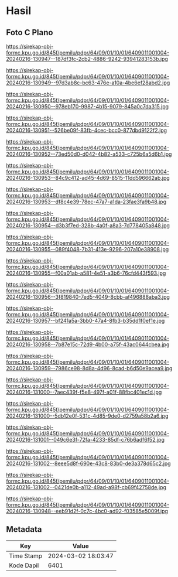 # Hasil

## Foto C Plano

https://sirekap-obj-formc.kpu.go.id/845f/pemilu/pdpr/64/09/01/10/01/6409011001004-20240216-130947--187df3fc-2cb2-4886-9242-93941283153b.jpg

https://sirekap-obj-formc.kpu.go.id/845f/pemilu/pdpr/64/09/01/10/01/6409011001004-20240216-130949--97d3ab8c-bc63-476e-a10a-4be6ef28abd2.jpg

https://sirekap-obj-formc.kpu.go.id/845f/pemilu/pdpr/64/09/01/10/01/6409011001004-20240216-130950--978eb170-9987-4b15-9079-845a0c7da315.jpg

https://sirekap-obj-formc.kpu.go.id/845f/pemilu/pdpr/64/09/01/10/01/6409011001004-20240216-130951--526be09f-83fb-4cec-bcc0-877dbd9122f2.jpg

https://sirekap-obj-formc.kpu.go.id/845f/pemilu/pdpr/64/09/01/10/01/6409011001004-20240216-130952--73ed50d0-d042-4b82-a533-c725b6a5d6b1.jpg

https://sirekap-obj-formc.kpu.go.id/845f/pemilu/pdpr/64/09/01/10/01/6409011001004-20240216-130953--84c9c412-ad45-4d69-8515-11dd596662ab.jpg

https://sirekap-obj-formc.kpu.go.id/845f/pemilu/pdpr/64/09/01/10/01/6409011001004-20240216-130953--df8c4e39-78ec-47a7-a1da-23fae3fa9b48.jpg

https://sirekap-obj-formc.kpu.go.id/845f/pemilu/pdpr/64/09/01/10/01/6409011001004-20240216-130954--d3b3f7ed-328b-4a0f-a8a3-7d778405a848.jpg

https://sirekap-obj-formc.kpu.go.id/845f/pemilu/pdpr/64/09/01/10/01/6409011001004-20240216-130955--089f4048-7b31-413e-9296-207a10e38908.jpg

https://sirekap-obj-formc.kpu.go.id/845f/pemilu/pdpr/64/09/01/10/01/6409011001004-20240216-130955--f00a01ab-a581-4e51-a3b6-76cfd443f593.jpg

https://sirekap-obj-formc.kpu.go.id/845f/pemilu/pdpr/64/09/01/10/01/6409011001004-20240216-130956--3f819840-7ed5-4049-8cbb-af496888aba3.jpg

https://sirekap-obj-formc.kpu.go.id/845f/pemilu/pdpr/64/09/01/10/01/6409011001004-20240216-130957--bf241a5a-3bb0-47a4-8fb3-b35dd1f0ef1e.jpg

https://sirekap-obj-formc.kpu.go.id/845f/pemilu/pdpr/64/09/01/10/01/6409011001004-20240216-130958--7b87e15c-72d9-4b00-a75f-43ac0644cbea.jpg

https://sirekap-obj-formc.kpu.go.id/845f/pemilu/pdpr/64/09/01/10/01/6409011001004-20240216-130959--7986ce98-8d8a-4d96-8cad-b6d50e9acea9.jpg

https://sirekap-obj-formc.kpu.go.id/845f/pemilu/pdpr/64/09/01/10/01/6409011001004-20240216-131000--7aec439f-f5e8-497f-a01f-88fbc401ec1d.jpg

https://sirekap-obj-formc.kpu.go.id/845f/pemilu/pdpr/64/09/01/10/01/6409011001004-20240216-131000--5db12e0f-531c-4d85-9de0-d2759a58b2a6.jpg

https://sirekap-obj-formc.kpu.go.id/845f/pemilu/pdpr/64/09/01/10/01/6409011001004-20240216-131001--049c6e3f-72fa-4233-85df-c76b6adf6f52.jpg

https://sirekap-obj-formc.kpu.go.id/845f/pemilu/pdpr/64/09/01/10/01/6409011001004-20240216-131002--8eee5d8f-690e-43c8-83b0-de3a378d65c2.jpg

https://sirekap-obj-formc.kpu.go.id/845f/pemilu/pdpr/64/09/01/10/01/6409011001004-20240216-131002--0421de0b-a112-49ad-a98f-cb69f42758de.jpg

https://sirekap-obj-formc.kpu.go.id/845f/pemilu/pdpr/64/09/01/10/01/6409011001004-20240216-130948--eeb91d2f-0c7c-4bc0-ad92-f03585e5009f.jpg


## Metadata

| Key        | Value               |
| ---------- | ------------------- |
| Time Stamp | 2024-03-02 18:03:47 |
| Kode Dapil | 6401                |



